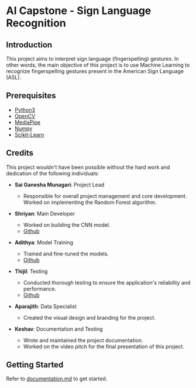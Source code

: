 # AI Capstone - Sign Language Recognition

## Introduction
This project aims to interpret sign language (fingerspelling) gestures. In other words, the main objective of this project is to use Machine Learning to recognize fingerspelling gestures present in the American Sign Language (ASL).

## Prerequisites
- [Python3](https://www.python.org/downloads/)
- [OpenCV]()
- [MediaPipe]()
- [Numpy]()
- [Scikit-Learn]()

## Credits
This project wouldn't have been possible without the hard work and dedication of the following individuals:

- **Sai Ganesha Munagari**: Project Lead
  - Responsible for overall project management and core development. Worked on implementing the Random Forest algorithm. 

- **Shriyan**: Main Developer
  - Worked on  building the CNN model.
  - [Github](https://github.com/dopetpoc126)

- **Adithya**: Model Training
  - Trained and fine-tuned the models.
  - [Github](https://github.com/Derpitron)

- **Thijil**: Testing
  - Conducted thorough testing to ensure the application's reliability and performance.
  - [Github](Github.com/Thijil432)

- **Aparajith**: Data Specialist
  - Created the visual design and branding for the project.

- **Keshav**: Documentation and Testing
  - Wrote and maintained the project documentation.
  - Worked on the video pitch for the final presentation of this project.

## Getting Started
Refer to [documentation.md](/documentation.md) to get started.
